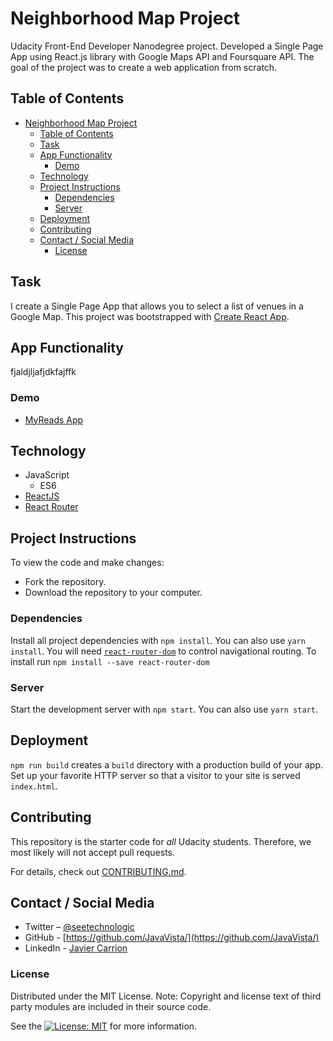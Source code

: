 # Neighborhood Map Project

Udacity Front-End Developer Nanodegree project. Developed a Single Page App using React.js library with Google Maps API and Foursquare API. The goal of the project was to create a web application from scratch.

## Table of Contents

- [Neighborhood Map Project](#neighborhood-map-project)
  - [Table of Contents](#table-of-contents)
  - [Task](#task)
  - [App Functionality](#app-functionality)
    - [Demo](#demo)
  - [Technology](#technology)
  - [Project Instructions](#project-instructions)
    - [Dependencies](#dependencies)
    - [Server](#server)
  - [Deployment](#deployment)
  - [Contributing](#contributing)
  - [Contact / Social Media](#contact--social-media)
    - [License](#license)

## Task

I create a Single Page App that allows you to select a list of venues in a Google Map. This project was bootstrapped with [Create React App](https://github.com/facebookincubator/create-react-app).

## App Functionality

fjaldjljafjdkfajffk

### Demo

- [MyReads App](https://javavista.github.io/Project-MyReads/#/)

## Technology

- JavaScript
  - ES6
- [ReactJS](https://reactjs.org/)
- [React Router](https://reacttraining.com/react-router/)

## Project Instructions

To view the code and make changes:

- Fork the repository.
- Download the repository to your computer.

### Dependencies

Install all project dependencies with `npm install`. You can also use `yarn install`. You will need [`react-router-dom`](https://www.npmjs.com/package/react-router-dom) to control navigational routing. To install run `npm install --save react-router-dom`

### Server

Start the development server with `npm start`. You can also use `yarn start`.

## Deployment

`npm run build` creates a `build` directory with a production build of your app. Set up your favorite  HTTP server so that a visitor to your site is served `index.html`.

## Contributing

This repository is the starter code for _all_ Udacity students. Therefore, we most likely will not accept pull requests.

For details, check out [CONTRIBUTING.md](CONTRIBUTING.md).

## Contact / Social Media

- Twitter – [@seetechnologic](https://twitter.com/seetechnologic)
- GitHub - [https://github.com/JavaVista/](https://github.com/JavaVista/)
- LinkedIn - [Javier Carrion](https://www.linkedin.com/in/technologic)

### License

Distributed under the MIT License. Note: Copyright and license text of third party modules are included in their source code.

See the [![License: MIT](https://img.shields.io/badge/License-MIT-yellow.svg)](LICENSE.md)
for more information.